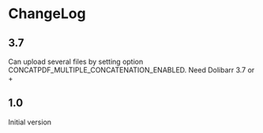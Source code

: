 # ChangeLog

## 3.7

Can upload several files by setting option CONCATPDF_MULTIPLE_CONCATENATION_ENABLED.
Need Dolibarr 3.7 or +

## 1.0

Initial version
